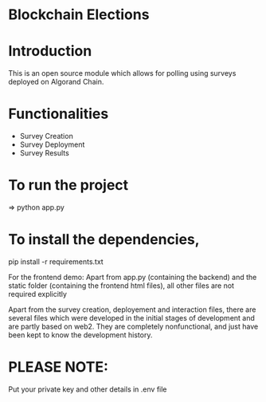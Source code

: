 # Blockchain Elections

# Introduction
This is an open source module which allows for polling using surveys deployed on Algorand Chain.

# Functionalities
* Survey Creation
* Survey Deployment
* Survey Results

# To run the project
=> python app.py

# To install the dependencies,
pip install -r requirements.txt

For the frontend demo:
Apart from app.py (containing the backend) and the static folder (containing the frontend html files), all other files are not required explicitly

Apart from the survey creation, deployement and interaction files, there are several files which were developed in the initial stages of development and are partly based on web2. They are completely nonfunctional, and just have been kept to know the development history.

# PLEASE NOTE:
Put your private key and other details in .env file
